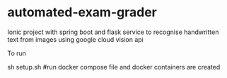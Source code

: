 # automated-exam-grader

Ionic project with spring boot and flask service to recognise handwritten text from images using google cloud vision api

To run 

sh setup.sh #run docker compose file and docker containers are created
